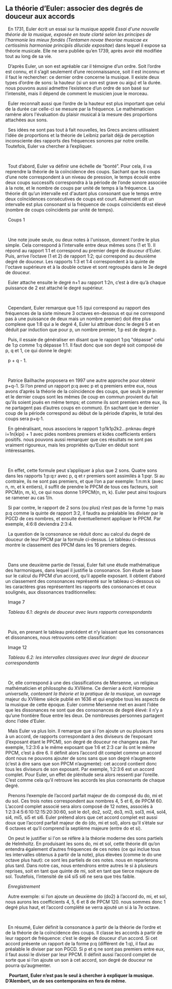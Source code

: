 ## La théorie d’Euler: associer des degrés de douceur aux accords

<p>&nbsp;&nbsp;En 1731, Euler &eacute;crit un essai sur la musique appel&eacute; <em>Essai d'une nouvelle th&eacute;orie de la musique, expos&eacute;e en toute clart&eacute; selon les principes de l'harmonie les mieux fond&eacute;s (Tentamen novae theoriae musicae ex certissimis harmoniae principiis dilucide expositae</em>) dans lequel il expose sa th&eacute;orie musicale. Elle ne sera publi&eacute;e qu&rsquo;en 1739, apr&egrave;s avoir &eacute;t&eacute; modifi&eacute;e tout au long de sa vie. </p>
<p>&nbsp;&nbsp;D&rsquo;apr&egrave;s Euler, un son est agr&eacute;able car il t&eacute;moigne d&rsquo;un ordre. Soit l&rsquo;ordre est connu, et il s&rsquo;agit seulement d&rsquo;une reconnaissance, soit il est inconnu et il faut le rechercher: ce dernier ordre concerne la musique. Il existe deux types d&rsquo;ordre de sons: la hauteur (si un son est grave ou aigu) et la dur&eacute;e. nous pouvons aussi admettre l&rsquo;existence d&rsquo;un ordre de son bas&eacute; sur l&rsquo;intensit&eacute;, mais il d&eacute;pend de comment le musicien joue le morceau. </p>
<p>&nbsp;&nbsp;Euler reconna&icirc;t aussi que l&rsquo;ordre de la hauteur est plus important que celui de la dur&eacute;e car celle-ci se mesure par la fr&eacute;quence. Le math&eacute;maticien ram&egrave;ne alors l'&eacute;valuation du plaisir musical &agrave; la mesure des proportions attach&eacute;es aux sons. </p>
<p>&nbsp;&nbsp;Ses id&eacute;es ne sont pas tout &agrave; fait nouvelles, les Grecs anciens utilisaient l&rsquo;id&eacute;e de proportions et la th&eacute;orie de Leibniz parlait d&eacute;j&agrave; de perception inconsciente des rapports des fr&eacute;quences sonores par notre oreille. Toutefois, Euler va chercher &agrave; l&rsquo;expliquer.</p>
<p>&nbsp;&nbsp;<strong><strong>&nbsp;</strong></strong></p>
<p>&nbsp;&nbsp;Tout d&rsquo;abord, Euler va d&eacute;finir une &eacute;chelle de &ldquo;bont&eacute;&rdquo;. Pour cela, il va reprendre la th&eacute;orie de la co&iuml;ncidence des coups. Sachant que les coups d&rsquo;une note correspondent &agrave; un niveau de pression, le temps &eacute;coul&eacute; entre deux coups successifs correspondra &agrave; la p&eacute;riode de l&rsquo;onde sonore associ&eacute;e &agrave; la note, et le nombre de coups par unit&eacute; de temps &agrave; la fr&eacute;quence. La th&eacute;orie dit qu&rsquo;un intervalle est d'autant plus consonant que le temps entre deux co&iuml;ncidences cons&eacute;cutives de coups est court. Autrement dit un intervalle est plus consonant si la fr&eacute;quence de coups co&iuml;ncidents est &eacute;lev&eacute; (nombre de coups co&iuml;ncidents par unit&eacute; de temps).</p>
<p>&nbsp;&nbsp;Coups 1</p>
<p>&nbsp;&nbsp;&nbsp;</p>
<p>&nbsp;&nbsp;Une note jou&eacute;e seule, ou deux notes &agrave; l'unisson, donnent l'ordre le plus simple. Cela correspond &agrave; l&rsquo;intervalle entre deux m&ecirc;mes sons (1 et 1). Il r&eacute;pond au rapport 1:1 et correspond au premier degr&eacute; de douceur d&rsquo;Euler. Puis, arrive l&rsquo;octave (1 et 2) de rapport 1:2; qui correspond au deuxi&egrave;me degr&eacute; de douceur. Les rapports 1:3 et 1:4 correspondent &agrave; la quinte de l'octave sup&eacute;rieure et &agrave; la double octave et sont regroup&eacute;s dans le 3e degr&eacute; de douceur.</p>
<p>&nbsp;&nbsp;Euler attache ensuite le degr&eacute; n+1 au rapport 1:2n, c&rsquo;est &agrave; dire qu&rsquo;&agrave; chaque puissance de 2 est attach&eacute; le degr&eacute; sup&eacute;rieur. </p>
<p>&nbsp;&nbsp;<strong><strong>&nbsp;</strong></strong></p>
<p>&nbsp;&nbsp;Cependant, Euler remarque que 1:5 (qui correspond au rapport des fr&eacute;quences de la sixte mineure 3 octaves en-dessous et qui ne correspond pas &agrave; une puissance de deux mais un nombre premier) doit &ecirc;tre plus complexe que 1:8 qui a le degr&eacute; 4, Euler lui attribue donc le degr&eacute; 5 et en d&eacute;duit par induction que pour p, un nombre premier, 1:p est de degr&eacute; p. </p>
<p>&nbsp;&nbsp;Puis, il essaie de g&eacute;n&eacute;raliser en disant que le rapport 1:pq "d&eacute;passe" celui de 1:p comme 1:q d&eacute;passe 1:1. Il faut donc que son degr&eacute; soit compos&eacute; de p, q et 1, ce qui donne le degr&eacute;: </p>
<p>&nbsp;&nbsp;p + q - 1. </p>
<p>&nbsp;&nbsp;<strong><strong>&nbsp;</strong></strong></p>
<p>&nbsp;&nbsp;Patrice Bailhache proposera en 1997 une autre approche pour obtenir p+q-1. Si l&rsquo;on prend un rapport p:q avec p et q premiers entre eux, nous avons d&rsquo;apr&egrave;s la th&eacute;orie de la co&iuml;ncidence des coups, que seuls le premier et le dernier coups sont les m&ecirc;mes (le coup en commun provient du fait qu&rsquo;ils soient jou&eacute;s en m&ecirc;me temps; et comme ils sont premiers entre eux, ils ne partagent pas d&rsquo;autres coups en commun). En sachant que le dernier coup de la p&eacute;riode correspond au d&eacute;but de la p&eacute;riode d&rsquo;apr&egrave;s, le total des coups sera p+q-1.</p>
<p>&nbsp;&nbsp;En g&eacute;n&eacute;ralisant, nous associons le rapport 1:p1k1p2k2...pnknau degr&eacute; i=1n(kipi) + 1 avec pides nombres premiers et kides coefficients entiers positifs. nous pouvons aussi remarquer que ces r&eacute;sultats ne sont pas vraiment rigoureux, mais les propri&eacute;t&eacute;s qu&rsquo;Euler en d&eacute;duit sont int&eacute;ressantes.</p>
<p>&nbsp;&nbsp;<strong><strong>&nbsp;</strong></strong></p>
<p>&nbsp;&nbsp;En effet, cette formule peut s&rsquo;appliquer &agrave; plus que 2 sons. Quatre sons dans les rapports 1:p:q:r avec p, q et r premiers sont assimil&eacute;s &agrave; 1:pqr. Si au contraire, ils ne sont pas premiers, et que l&rsquo;on a par exemple: 1:n:m:k (avec n, m, et k entiers), il suffit de prendre le PPCM de tous ces facteurs, soit PPCM(n, m, k), ce qui nous donne 1:PPCM(n, m, k). Euler peut ainsi toujours se ramener au cas 1/n. </p>
<p>&nbsp;&nbsp;Si par contre, le rapport de 2 sons (ou plus) n&rsquo;est pas de la forme 1:p mais p:q comme la quinte de rapport 3:2, il faudra au pr&eacute;alable les diviser par le PGCD de ces nombres, et ensuite &eacute;ventuellement appliquer le PPCM. Par exemple, 4:6:8 deviendra 2:3:4.</p>
<p>&nbsp;&nbsp;La question de la consonance se r&eacute;duit donc au calcul du degr&eacute; de douceur de leur PPCM par la formule ci-dessus. Le tableau ci-dessous montre le classement des PPCM dans les 16 premiers degr&eacute;s.</p>
<p>&nbsp;&nbsp;<strong><strong>&nbsp;</strong></strong></p>
<p>&nbsp;&nbsp;Dans une deuxi&egrave;me partie de l&rsquo;essai, Euler fait une &eacute;tude math&eacute;matique des harmoniques, dans lequel il justifie la consonance. Son &eacute;tude se base sur le calcul du PPCM d&rsquo;un accord, qu&rsquo;il appelle exposant. Il obtient d&rsquo;abord un classement des consonances repr&eacute;sent&eacute; sur le tableau ci-dessous o&ugrave; les caract&egrave;res gras repr&eacute;sentent les rapports des consonances et ceux soulign&eacute;s, aux dissonances traditionnelles:</p>
<p>&nbsp;&nbsp;Image 7</p>
<p>&nbsp;&nbsp;<em>Tableau 6.1: degr&eacute;s de douceur avec leurs rapports correspondants</em></p>
<p>&nbsp;&nbsp;<strong><strong>&nbsp;</strong></strong></p>
<p>&nbsp;&nbsp;Puis, en prenant le tableau pr&eacute;c&eacute;dent et n&rsquo;y laissant que les consonances et dissonances, nous retrouvons cette classification:</p>
<p>&nbsp;&nbsp;Image 12</p>
<p>&nbsp;&nbsp;<em>Tableau 6.2: les intervalles classiques avec leur degr&eacute; de douceur correspondants</em></p>
<p>&nbsp;&nbsp;<strong><strong>&nbsp;</strong></strong></p>
<p>&nbsp;&nbsp;Or, elle correspond &agrave; une des classifications de Mersenne, un religieux math&eacute;maticien et philosophe du XVII&egrave;me. Ce dernier a &eacute;crit <em>Harmonie universelle, contenant la th&eacute;orie et la pratique de la musique, </em>un ouvrage majeur du XVII&egrave;me si&egrave;cle publi&eacute; en 1636 et qui englobe tous les aspects de la musique de cette &eacute;poque<em>.</em> Euler comme Mersenne met en avant l&rsquo;id&eacute;e que les dissonances ne sont que des consonances de degr&eacute; &eacute;lev&eacute;: il n&rsquo;y a qu&rsquo;une fronti&egrave;re floue entre les deux. De nombreuses personnes partagent donc l&rsquo;id&eacute;e d&rsquo;Euler.</p>
<p>&nbsp;&nbsp;Mais Euler va plus loin. Il remarque que si l&rsquo;on ajoute un ou plusieurs sons &agrave; un accord, de rapports correspondant &agrave; des diviseurs de l&rsquo;exposant (l&rsquo;exposant &eacute;tant le PPCM), son degr&eacute; de douceur ne changera pas. Par exemple, 1:2:3:6 a le m&ecirc;me exposant que 1:6 et 2:3 car ils ont le m&ecirc;me PPCM, c&rsquo;est &agrave; dire 6. Il d&eacute;finit alors l&rsquo;accord dit complet comme un accord dont nous ne pouvons ajouter de sons sans que son degr&eacute; n&rsquo;augmente (c&rsquo;est &agrave; dire sans que son PPCM n&rsquo;augmente): cet accord contient donc tous les diviseurs de son exposant. Par exemple, 1:2:3:6 est un accord complet. Pour Euler, un effet de pl&eacute;nitude sera alors ressenti par l&rsquo;oreille. C&rsquo;est comme cela qu&rsquo;il retrouve les accords les plus consonants de chaque degr&eacute;.</p>
<p>&nbsp;&nbsp;Prenons l&rsquo;exemple de l&rsquo;accord parfait majeur de do compos&eacute; du do, mi et du sol. Ces trois notes correspondent aux nombres 4, 5 et 6, de PPCM 60. L&rsquo;accord complet associ&eacute; sera alors compos&eacute; de 12 notes, associ&eacute;s &agrave; 1:2:3:4:5:6:10:12:15:20:30:60, soit le do1, do2, sol2, do3, mi3, sol3, mi4, sol4, si4, mi5, si5 et si6. Euler pr&eacute;tend alors que cet accord complet est aussi doux que l&rsquo;accord parfait majeur de do (do, mi et sol), alors qu&rsquo;il s&rsquo;&eacute;tale sur 6 octaves et qu&rsquo;il comprend la septi&egrave;me majeure (entre do et si). </p>
<p>&nbsp;&nbsp;On peut le justifier si l'on se r&eacute;f&egrave;re &agrave; la th&eacute;orie moderne des sons partiels de Helmholtz. En produisant les sons do, mi et sol, cette th&eacute;orie dit qu&rsquo;on entendra &eacute;galement d&rsquo;autres fr&eacute;quences de ces notes (ce qui inclue tous les intervalles obtenus &agrave; partir de la note), plus &eacute;lev&eacute;es (comme le do une octave plus haut): ce sont les partiels de ces notes. nous en reparlerons plus tard. Dans notre cas, nous entendrons entre autres le si &agrave; plusieurs reprises, soit en tant que quinte de mi, soit en tant que tierce majeure de sol. Toutefois, l&rsquo;intensit&eacute; de si4 si5 si6 ne sera que tr&egrave;s faible.</p>
<p>&nbsp;&nbsp;<em>Enregistrement</em></p>
<p>&nbsp;&nbsp;Autre exemple: si l&rsquo;on ajoute un deuxi&egrave;me do (do2) &agrave; l&rsquo;accord do, mi, et sol, nous aurons les coefficients 4, 5, 6 et 8 de PPCM 120. nous sommes donc 1 degr&eacute; plus haut, et l&rsquo;accord compl&eacute;t&eacute; se verra ajout&eacute; un si &agrave; la 7e octave. </p>
<p>&nbsp;&nbsp;<strong><strong>&nbsp;</strong></strong></p>
<p>&nbsp;&nbsp;En r&eacute;sum&eacute;, Euler d&eacute;finit la consonance &agrave; partir de la th&eacute;orie de l&rsquo;ordre et de la th&eacute;orie de la co&iuml;ncidence des coups. Il classe les accords &agrave; partir de leur rapport de fr&eacute;quence: c&rsquo;est le degr&eacute; de douceur d&rsquo;un accord. Si cet accord pr&eacute;sente un rapport de la forme p:q (diff&eacute;rent de 1:q), il faut au pr&eacute;alable le diviser par son PGCD. Si p et q ne sont pas premiers entre eux, il faut aussi le diviser par leur PPCM. Il d&eacute;finit aussi l&rsquo;accord complet de sorte que si l&rsquo;on ajoute un son &agrave; cet accord, son degr&eacute; de douceur ne pourra qu&rsquo;augmenter.</p>
<p>&nbsp;&nbsp;<strong> Pourtant, Euler n&rsquo;est pas le seul &agrave; chercher &agrave; expliquer la musique. D&rsquo;Alembert, un de ses contemporains en fera de m&ecirc;me. </strong></p>